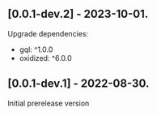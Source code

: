 ## [0.0.1-dev.2] - 2023-10-01.

Upgrade dependencies:
- gql: ^1.0.0
- oxidized: ^6.0.0

## [0.0.1-dev.1] - 2022-08-30.

Initial prerelease version